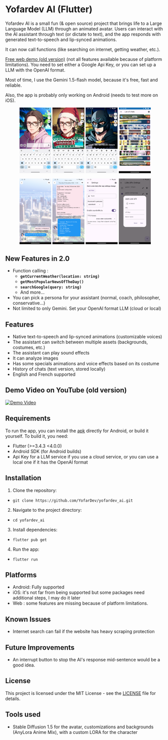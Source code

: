 # Yofardev AI (Flutter)

Yofardev AI is a small fun (& open source) project that brings life to a Large Language Model (LLM) through an animated avatar. Users can interact with the AI assistant through text (or dictate to text), and the app responds with generated text-to-speech and lip-synced animations.

It can now call functions (like searching on internet, getting weather, etc.).

[Free web demo (old version)](https://yofardev-ai.web.app) (not all features available because of platform limitations). You need to set either a Google Api Key, or you can set up a LLM with the OpenAI format.

Most of time, I use the Gemini 1.5-flash model, because it's free, fast and reliable. 

Also, the app is probably only working on Android (needs to test more on iOS).

<p align="center">
  <img src="screenshots/1.png" width="20%" />
  <img src="screenshots/2.png" width="20%" />
  <img src="screenshots/3.png" width="20%" />
  <img src="screenshots/4.png" width="20%" />
</p>

<p align="center">
  <img src="screenshots/5.png" width="20%" />
  <img src="screenshots/6.png" width="20%" />
  <img src="screenshots/7.png" width="20%" />
  <img src="screenshots/8.png" width="20%" />
</p>

## New Features in 2.0

- Function calling :
	* **`getCurrentWeather(location: string)`**
   	* **`getMostPopularNewsOfTheDay()`**
	* **`searchGoogle(query: string)`**
	* And more...
- You can pick a persona for your assistant (normal, coach, philosopher, conservative...)
- Not limited to only Gemini. Set your OpenAI format LLM (cloud or local)



## Features

- Native text-to-speech and lip-synced animations (customizable voices)
- The assistant can switch between multiple assets (backgrounds, costumes, etc.)
- The assistant can play sound effects
- It can analyze images
- Has some specials animations and voice effects based on its costume
- History of chats (text version, stored locally)
- English and French supported

## Demo Video on YouTube (old version)

[![Demo Video](https://img.youtube.com/vi/nzVYq8lGkHI/0.jpg)](https://www.youtube.com/watch?v=nzVYq8lGkHI)

## Requirements

To run the app, you can install the [apk](https://github.com/YofarDev/yofardev_ai/releases/) directly for Android, or build it yourself. To build it, you need:

- Flutter (>=3.4.3 <4.0.0)
- Android SDK (for Android builds)
- Api Key for a LLM service if you use a cloud service, or you can use a local one if it has the OpenAI format

## Installation

1. Clone the repository:

- `git clone https://github.com/YofarDev/yofardev_ai.git`

2. Navigate to the project directory:

- `cd yofardev_ai`

3. Install dependencies:

- `flutter pub get`

4. Run the app:

- `flutter run`

## Platforms

- Android: Fully supported
- iOS: it's not far from being supported but some packages need additional steps, I may do it later
- Web : some features are missing because of platform limitations.

## Known Issues

- Internet search can fail if the website has heavy scraping protection

## Future Improvements

- An interrupt button to stop the AI's response mid-sentence would be a good idea.

## License

This project is licensed under the MIT License - see the [LICENSE](LICENSE) file for details.

## Tools used

- Stable Diffusion 1.5 for the avatar, customizations and backgrounds (AnyLora Anime Mix), with a custom LORA for the character
